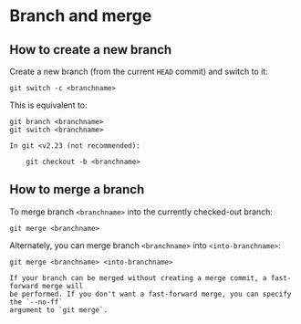 # Branch and merge


## How to create a new branch

Create a new branch (from the current `HEAD` commit) and switch to it:

```
git switch -c <branchname>
```

This is equivalent to:

```
git branch <branchname>
git switch <branchname>
```

```{note}
In git <v2.23 (not recommended):

    git checkout -b <branchname>
```


## How to merge a branch

To merge branch `<branchname>` into the currently checked-out branch:

```
git merge <branchname>
```

Alternately, you can merge branch `<branchname>` into `<into-branchname>`:

```
git merge <branchname> <into-branchname>
```

```{note}
If your branch can be merged without creating a merge commit, a fast-forward merge will
be performed. If you don't want a fast-forward merge, you can specify the `--no-ff`
argument to `git merge`.
```
